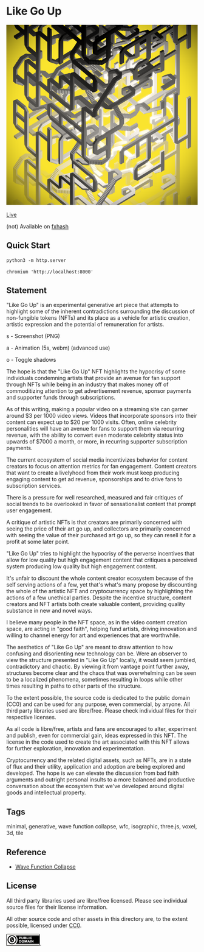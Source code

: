 Like Go Up
===


[![Like Go Up](../img/like_go_up_0.png)](https://abetusk.github.io/iao/like-go-up)

[Live](https://abetusk.github.io/iao/like-go-up/)

(not) Available on [fxhash](https://www.fxhash.xyz/generative/slug/like-go-up)

Quick Start
---

```
python3 -m http.server
```

```
chromium 'http://localhost:8000'
```

Statement
---

"Like Go Up" is an experimental generative art piece that
attempts to highlight some of the inherent contradictions
surrounding the discussion of non-fungible tokens (NFTs) and
its place as a vehicle for artistic creation, artistic expression
and the potential of remuneration for artists.

s - Screenshot (PNG)

a - Animation (5s, webm) (advanced use)

o - Toggle shadows


The hope is that the "Like Go Up" NFT highlights the hypocrisy of some individuals
condemning artists that provide an avenue for fan support through NFTs while being
in an industry that
makes money off of commoditizing attention to get advertisement revenue, sponsor payments
and supporter funds through subscriptions.

As of this writing, making a popular video on a streaming site can garner around $3 per
1000 video views.
Videos that incorporate sponsors into their content can expect up to $20 per 1000 visits.
Often, online celebrity personalities will have an avenue for fans to support them
via recurring revenue, with the ability to convert even moderate celebrity status into
upwards of $7000 a month, or more, in recurring supporter subscription payments.

The current ecosystem of social media incentivizes behavior for content creators to
focus on attention metrics for fan engagement.
Content creators that want to create a livelyhood from their work must keep producing
engaging content to get ad revenue, sponsorships and to drive fans to subscription services.

There is a pressure for well researched, measured and fair critiques of social trends to be
overlooked in favor of sensationalist content that prompt user engagement.

A critique of artistic NFTs is that creators are primarily concerned with seeing the price
of their art go up, and collectors are primarily concerned with seeing the value of
their purchased art go up, so they can resell it for a profit at some later point.

"Like Go Up" tries to highlight the hypocrisy of the perverse incentives that allow
for low quality but high engagement content that critiques a perceived system
producing low quality but high engagement content.

It's unfair to discount the whole content creator ecosystem because of the
self serving actions of a few, yet that's what's many propose by discounting the whole of
the artistic NFT and cryptocurrency space by highlighting the actions of a few unethical parties.
Despite the incentive structure, content creators and NFT artists both create valuable 
content, providing quality substance in new and novel ways.

I believe many people in the NFT space, as in the video content creation space, are
acting in "good faith", helping fund artists,
driving innovation and willing to channel energy for art and experiences that are worthwhile.

The aesthetics of "Like Go Up" are meant to draw attention to how confusing and disorienting
new technology can be.
Were an observer to view the structure presented in "Like Go Up" locally, it would seem
jumbled, contradictory and chaotic.
By viewing it from vantage point further away, structures become clear and the chaos that
was overwhelming can be seen to be a localized phenomena, sometimes resulting in loops
while other times resulting in paths to other parts of the structure.

To the extent possible, the source code is dedicated to the public
domain (CC0) and can be used for any purpose, even commercial, by anyone.
All third party libraries used are libre/free. Please check individual files
for their respective licenses.

As all code is libre/free, artists and fans are encouraged to alter,
experiment and publish, even for commercial gain, ideas expressed in this NFT.
The license in the code used to create the art associated with this NFT allows for
further exploration, innovation and experimentation.

Cryptocurrency and the related digital assets, such as NFTs, are in a state of
flux and their utility, application and adoption are being explored and developed.
The hope is we can
elevate the discussion from bad faith arguments and outright personal insults
to a more balanced and productive conversation about
the ecosystem that we've developed around digital goods and intellectual property.

Tags
---

minimal, generative, wave function collapse, wfc, isographic, three.js, voxel, 3d, tile

Reference
---

* [Wave Function Collapse](https://github.com/mxgmn/WaveFunctionCollapse)

License
---

All third party libraries used are libre/free licensed.
Please see individual source files for their license information.

All other source code and other assets in this directory are, to the extent possible, licensed
under [CC0](https://creativecommons.org/publicdomain/zero/1.0/).

![CC0](../img/cc0_88x31.png).
